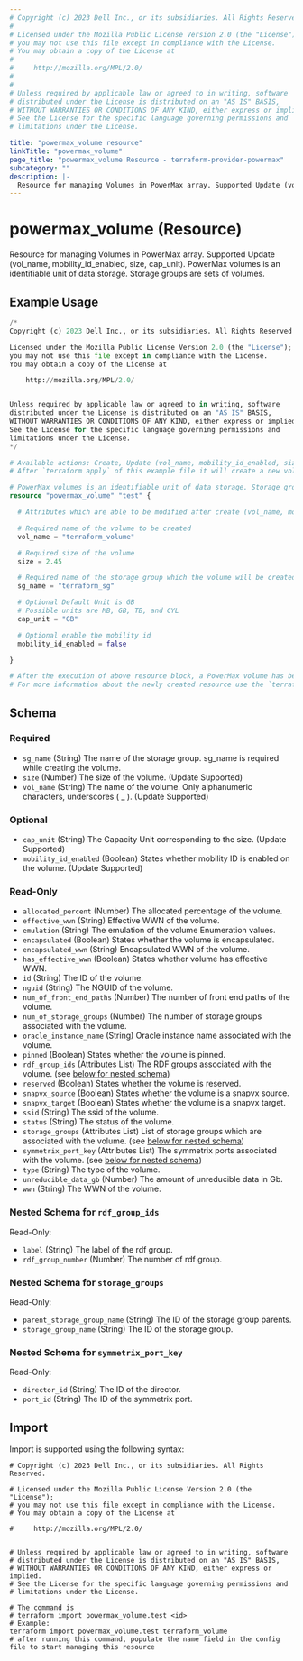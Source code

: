 ```yaml
---
# Copyright (c) 2023 Dell Inc., or its subsidiaries. All Rights Reserved.
#
# Licensed under the Mozilla Public License Version 2.0 (the "License");
# you may not use this file except in compliance with the License.
# You may obtain a copy of the License at
#
#     http://mozilla.org/MPL/2.0/
#
#
# Unless required by applicable law or agreed to in writing, software
# distributed under the License is distributed on an "AS IS" BASIS,
# WITHOUT WARRANTIES OR CONDITIONS OF ANY KIND, either express or implied.
# See the License for the specific language governing permissions and
# limitations under the License.

title: "powermax_volume resource"
linkTitle: "powermax_volume"
page_title: "powermax_volume Resource - terraform-provider-powermax"
subcategory: ""
description: |-
  Resource for managing Volumes in PowerMax array. Supported Update (volname, mobilityidenabled, size, capunit). PowerMax volumes is an identifiable unit of data storage. Storage groups are sets of volumes.
---
```


# powermax_volume (Resource)

Resource for managing Volumes in PowerMax array. Supported Update (vol_name, mobility_id_enabled, size, cap_unit). PowerMax volumes is an identifiable unit of data storage. Storage groups are sets of volumes.


## Example Usage

```terraform
/*
Copyright (c) 2023 Dell Inc., or its subsidiaries. All Rights Reserved.

Licensed under the Mozilla Public License Version 2.0 (the "License");
you may not use this file except in compliance with the License.
You may obtain a copy of the License at

    http://mozilla.org/MPL/2.0/


Unless required by applicable law or agreed to in writing, software
distributed under the License is distributed on an "AS IS" BASIS,
WITHOUT WARRANTIES OR CONDITIONS OF ANY KIND, either express or implied.
See the License for the specific language governing permissions and
limitations under the License.
*/

# Available actions: Create, Update (vol_name, mobility_id_enabled, size, cap_unit), Delete and Import an existing volume from the PowerMax Array.
# After `terraform apply` of this example file it will create a new volume with the name set in `vol_name` attribute on the PowerMax

# PowerMax volumes is an identifiable unit of data storage. Storage groups are sets of volumes.
resource "powermax_volume" "test" {

  # Attributes which are able to be modified after create (vol_name, mobility_id_enabled, size, cap_unit)

  # Required name of the volume to be created
  vol_name = "terraform_volume"

  # Required size of the volume
  size = 2.45

  # Required name of the storage group which the volume will be created with
  sg_name = "terraform_sg"

  # Optional Default Unit is GB
  # Possible units are MB, GB, TB, and CYL
  cap_unit = "GB"

  # Optional enable the mobility id 
  mobility_id_enabled = false

}

# After the execution of above resource block, a PowerMax volume has been created at PowerMax array.
# For more information about the newly created resource use the `terraform show` command to review the current state
```

<!-- schema generated by tfplugindocs -->
## Schema

### Required

- `sg_name` (String) The name of the storage group. sg_name is required while creating the volume.
- `size` (Number) The size of the volume. (Update Supported)
- `vol_name` (String) The name of the volume. Only alphanumeric characters, underscores ( _ ). (Update Supported)

### Optional

- `cap_unit` (String) The Capacity Unit corresponding to the size. (Update Supported)
- `mobility_id_enabled` (Boolean) States whether mobility ID is enabled on the volume. (Update Supported)

### Read-Only

- `allocated_percent` (Number) The allocated percentage of the volume.
- `effective_wwn` (String) Effective WWN of the volume.
- `emulation` (String) The emulation of the volume Enumeration values.
- `encapsulated` (Boolean) States whether the volume is encapsulated.
- `encapsulated_wwn` (String) Encapsulated  WWN of the volume.
- `has_effective_wwn` (Boolean) States whether volume has effective WWN.
- `id` (String) The ID of the volume.
- `nguid` (String) The NGUID of the volume.
- `num_of_front_end_paths` (Number) The number of front end paths of the volume.
- `num_of_storage_groups` (Number) The number of storage groups associated with the volume.
- `oracle_instance_name` (String) Oracle instance name associated with the volume.
- `pinned` (Boolean) States whether the volume is pinned.
- `rdf_group_ids` (Attributes List) The RDF groups associated with the volume. (see [below for nested schema](#nestedatt--rdf_group_ids))
- `reserved` (Boolean) States whether the volume is reserved.
- `snapvx_source` (Boolean) States whether the volume is a snapvx source.
- `snapvx_target` (Boolean) States whether the volume is a snapvx target.
- `ssid` (String) The ssid of the volume.
- `status` (String) The status of the volume.
- `storage_groups` (Attributes List) List of storage groups which are associated with the volume. (see [below for nested schema](#nestedatt--storage_groups))
- `symmetrix_port_key` (Attributes List) The symmetrix ports associated with the volume. (see [below for nested schema](#nestedatt--symmetrix_port_key))
- `type` (String) The type of the volume.
- `unreducible_data_gb` (Number) The amount of unreducible data in Gb.
- `wwn` (String) The WWN of the volume.

<a id="nestedatt--rdf_group_ids"></a>
### Nested Schema for `rdf_group_ids`

Read-Only:

- `label` (String) The label of the rdf group.
- `rdf_group_number` (Number) The number of rdf group.


<a id="nestedatt--storage_groups"></a>
### Nested Schema for `storage_groups`

Read-Only:

- `parent_storage_group_name` (String) The ID of the storage group parents.
- `storage_group_name` (String) The ID of the storage group.


<a id="nestedatt--symmetrix_port_key"></a>
### Nested Schema for `symmetrix_port_key`

Read-Only:

- `director_id` (String) The ID of the director.
- `port_id` (String) The ID of the symmetrix port.

## Import

Import is supported using the following syntax:

```shell
# Copyright (c) 2023 Dell Inc., or its subsidiaries. All Rights Reserved.

# Licensed under the Mozilla Public License Version 2.0 (the "License");
# you may not use this file except in compliance with the License.
# You may obtain a copy of the License at

#     http://mozilla.org/MPL/2.0/


# Unless required by applicable law or agreed to in writing, software
# distributed under the License is distributed on an "AS IS" BASIS,
# WITHOUT WARRANTIES OR CONDITIONS OF ANY KIND, either express or implied.
# See the License for the specific language governing permissions and
# limitations under the License.

# The command is
# terraform import powermax_volume.test <id>
# Example:
terraform import powermax_volume.test terraform_volume
# after running this command, populate the name field in the config file to start managing this resource
```